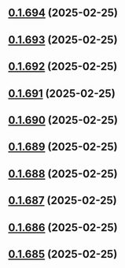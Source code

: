 ## [0.1.694](https://github.com/binary-braids/terraform-oracle/compare/v0.1.693...v0.1.694) (2025-02-25)



## [0.1.693](https://github.com/binary-braids/terraform-oracle/compare/v0.1.692...v0.1.693) (2025-02-25)



## [0.1.692](https://github.com/binary-braids/terraform-oracle/compare/v0.1.691...v0.1.692) (2025-02-25)



## [0.1.691](https://github.com/binary-braids/terraform-oracle/compare/v0.1.690...v0.1.691) (2025-02-25)



## [0.1.690](https://github.com/binary-braids/terraform-oracle/compare/v0.1.689...v0.1.690) (2025-02-25)



## [0.1.689](https://github.com/binary-braids/terraform-oracle/compare/v0.1.688...v0.1.689) (2025-02-25)



## [0.1.688](https://github.com/binary-braids/terraform-oracle/compare/v0.1.687...v0.1.688) (2025-02-25)



## [0.1.687](https://github.com/binary-braids/terraform-oracle/compare/v0.1.686...v0.1.687) (2025-02-25)



## [0.1.686](https://github.com/binary-braids/terraform-oracle/compare/v0.1.685...v0.1.686) (2025-02-25)



## [0.1.685](https://github.com/binary-braids/terraform-oracle/compare/v0.1.684...v0.1.685) (2025-02-25)



